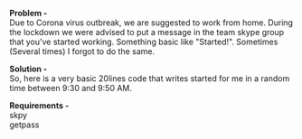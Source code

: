 <b>Problem -</b> </br>
  Due to Corona virus outbreak, we are suggested to work from home. During the lockdown we were advised to put a message in the team skype group that you've started working. Something basic like "Started!". Sometimes (Several times) I forgot to do the same. 
  
<b>Solution -</b> </br>
  So, here is a very basic 20lines code that writes started for me in a random time between 9:30 and 9:50 AM. </br>
  
<b>Requirements - </b></br>
  skpy </br>
  getpass
